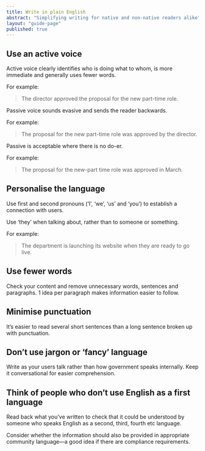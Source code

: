 ```yaml
---
title: Write in plain English
abstract: "Simplifying writing for native and non-native readers alike"
layout: "guide-page"
published: true
---
```


## Use an active voice

Active voice clearly identifies who is doing what to whom, is more immediate and generally uses fewer words.

For example:

> The director approved the proposal for the new part-time role.

Passive voice sounds evasive and sends the reader backwards.

For example:

> The proposal for the new part-time role was approved by the director.

Passive is acceptable where there is no do-er.

For example:

> The proposal for the new-part time role was approved in March.

## Personalise the language

Use first and second pronouns (‘I’, ‘we’, ‘us’ and ‘you’) to establish a connection with users.

Use ‘they’ when talking about, rather than to someone or something.

For example:

> The department is launching its website when they are ready to go live.

## Use fewer words

Check your content and remove unnecessary words, sentences and paragraphs. 1 idea per paragraph makes information easier to follow.

## Minimise punctuation

It’s easier to read several short sentences than a long sentence broken up with punctuation.

## Don’t use jargon or ‘fancy’ language

Write as your users talk rather than how government speaks internally. Keep it conversational for easier comprehension.

## Think of people who don’t use English as a first language

Read back what you’ve written to check that it could be understood by someone who speaks English as a second, third, fourth etc language.

Consider whether the information should also be provided in appropriate community language—a good idea if there are compliance requirements.
